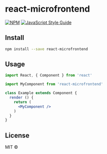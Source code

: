 # react-microfrontend

> 

[![NPM](https://img.shields.io/npm/v/react-microfrontend.svg)](https://www.npmjs.com/package/react-microfrontend) [![JavaScript Style Guide](https://img.shields.io/badge/code_style-standard-brightgreen.svg)](https://standardjs.com)

## Install

```bash
npm install --save react-microfrontend
```

## Usage

```jsx
import React, { Component } from 'react'

import MyComponent from 'react-microfrontend'

class Example extends Component {
  render () {
    return (
      <MyComponent />
    )
  }
}
```

## License

MIT © [](https://github.com/)
